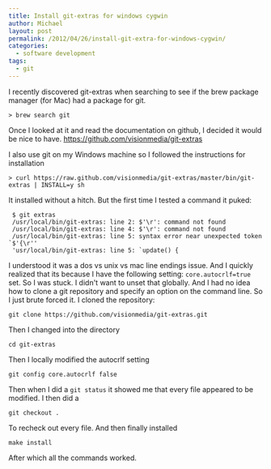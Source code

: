 ```yaml
---
title: Install git-extras for windows cygwin
author: Michael
layout: post
permalink: /2012/04/26/install-git-extra-for-windows-cygwin/
categories:
  - software development
tags:
  - git
---
```

I recently discovered git-extras when searching to see if the brew package manager (for Mac) had a package for git.

<!--more-->
    > brew search git


Once I looked at it and read the documentation on github, I decided it would be nice to have. https://github.com/visionmedia/git-extras

I also use git on my Windows machine so I followed the instructions for installation

    > curl https://raw.github.com/visionmedia/git-extras/master/bin/git-extras | INSTALL=y sh
    

It installed without a hitch. But the first time I tested a command it puked:

     $ git extras
     /usr/local/bin/git-extras: line 2: $'\r': command not found
     /usr/local/bin/git-extras: line 4: $'\r': command not found
     /usr/local/bin/git-extras: line 5: syntax error near unexpected token `$'{\r''
     'usr/local/bin/git-extras: line 5: `update() {
    

I understood it was a dos vs unix vs mac line endings issue. And I quickly realized that its because I have the following setting: `core.autocrlf=true` set. So I was stuck. I didn't want to unset that globally. And I had no idea how to clone a git repository and specify an option on the command line. So I just brute forced it. I cloned the repository:

    git clone https://github.com/visionmedia/git-extras.git 
    

Then I changed into the directory

    cd git-extras
    

Then I locally modified the autocrlf setting

    git config core.autocrlf false
    

Then when I did a `git status` it showed me that every file appeared to be modified. I then did a

    git checkout .
    

To recheck out every file. And then finally installed

    make install
    

After which all the commands worked.

